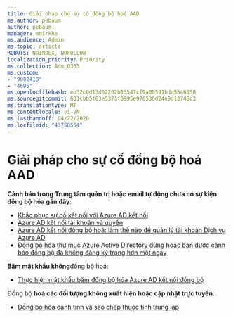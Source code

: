 ```yaml
---
title: Giải pháp cho sự cố đồng bộ hoá AAD
ms.author: pebaum
author: pebaum
manager: mnirkhe
ms.audience: Admin
ms.topic: article
ROBOTS: NOINDEX, NOFOLLOW
localization_priority: Priority
ms.collection: Adm_O365
ms.custom:
- "9002418"
- "4695"
ms.openlocfilehash: eb32c0d13d62202b13547cf9a00591bda5546358
ms.sourcegitcommit: 631cbb5f03e5371f0995e976536d24e9d13746c3
ms.translationtype: MT
ms.contentlocale: vi-VN
ms.lasthandoff: 04/22/2020
ms.locfileid: "43758554"
---
```

# <a name="solutions-for-aad-synchronization-problems"></a>Giải pháp cho sự cố đồng bộ hoá AAD

**Cảnh báo trong Trung tâm quản trị hoặc email tự động chưa có sự kiện đồng bộ hóa gần đây**:

- [Khắc phục sự cố kết nối với Azure AD kết nối](https://docs.microsoft.com/azure/active-directory/hybrid/tshoot-connect-connectivity)
- [Azure AD kết nối tài khoản và quyền](https://go.microsoft.com/fwlink/p/?LinkId=820598)
- [Azure AD kết nối đồng bộ hoá: làm thế nào để quản lý tài khoản Dịch vụ Azure AD](https://docs.microsoft.com/azure/active-directory/hybrid/how-to-connect-azureadaccount)
- [Đồng bộ hóa thư mục Azure Active Directory dừng hoặc bạn được cảnh báo đồng bộ đã không đăng ký trong hơn một ngày](https://support.microsoft.com/help/2882421/directory-synchronization-to-azure-active-directory-stops-or-you-re-warned-that-sync-hasn-t-registered-in-more-than-a-day)
 
**Băm mật khẩu không**đồng bộ hoá:

- [Thực hiện mật khẩu băm đồng bộ hóa Azure AD kết nối đồng bộ](https://docs.microsoft.com/azure/active-directory/hybrid/how-to-connect-password-hash-synchronization)

Đồng bộ **hoá các đối tượng không xuất hiện hoặc cập nhật trực tuyến**:

- [Đồng bộ hóa danh tính và sao chép thuộc tính trùng lặp](https://docs.microsoft.com/azure/active-directory/hybrid/how-to-connect-syncservice-duplicate-attribute-resiliency)
